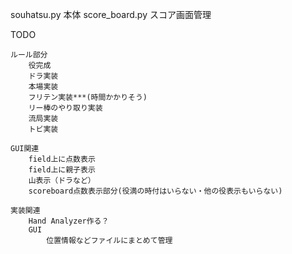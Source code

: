souhatsu.py 本体
score_board.py スコア画面管理

TODO

    ルール部分
        役完成
        ドラ実装
        本場実装
        フリテン実装***(時間かかりそう)
        リー棒のやり取り実装
        流局実装
        トビ実装

    GUI関連
        field上に点数表示
        field上に親子表示
        山表示（ドラなど）
        scoreboard点数表示部分(役満の時付はいらない・他の役表示もいらない)

    実装関連
        Hand Analyzer作る？
        GUI
            位置情報などファイルにまとめて管理

